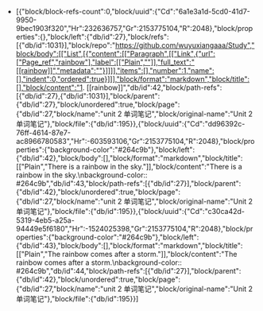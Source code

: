 - [{"block/block-refs-count":0,"block/uuid":{"Cd":"6a1e3a1d-5cd0-41d7-9950-9bec1903f320","Hr":232636757,"Gr":2153775104,"R":2048},"block/properties":{},"block/left":{"db/id":27},"block/refs":[{"db/id":1031}],"block/repo":"https://github.com/wuyuxiangaaa/Study","block/body":[["List",[{"content":[["Paragraph",[["Link",{"url":["Page_ref","rainbow"],"label":[["Plain",""]],"full_text":"[[rainbow]]","metadata":""}]]]],"items":[],"number":1,"name":[],"indent":0,"ordered":true}]]],"block/format":"markdown","block/title":[],"block/content":"1. [[rainbow]]","db/id":42,"block/path-refs":[{"db/id":27},{"db/id":1031}],"block/parent":{"db/id":27},"block/unordered":true,"block/page":{"db/id":27,"block/name":"unit 2 单词笔记","block/original-name":"Unit 2 单词笔记"},"block/file":{"db/id":195}},{"block/uuid":{"Cd":"dd96392c-76ff-4614-87e7-ac8966780583","Hr":-603593106,"Gr":2153775104,"R":2048},"block/properties":{"background-color":"#264c9b"},"block/left":{"db/id":42},"block/body":[],"block/format":"markdown","block/title":[["Plain","There is a rainbow in the sky."]],"block/content":"There is a rainbow in the sky.\nbackground-color:: #264c9b","db/id":43,"block/path-refs":[{"db/id":27}],"block/parent":{"db/id":42},"block/unordered":true,"block/page":{"db/id":27,"block/name":"unit 2 单词笔记","block/original-name":"Unit 2 单词笔记"},"block/file":{"db/id":195}},{"block/uuid":{"Cd":"c30ca42d-5319-4eb5-a25a-94449e5f6180","Hr":-1524025398,"Gr":2153775104,"R":2048},"block/properties":{"background-color":"#264c9b"},"block/left":{"db/id":43},"block/body":[],"block/format":"markdown","block/title":[["Plain","The rainbow comes after a storm."]],"block/content":"The rainbow comes after a storm.\nbackground-color:: #264c9b","db/id":44,"block/path-refs":[{"db/id":27}],"block/parent":{"db/id":42},"block/unordered":true,"block/page":{"db/id":27,"block/name":"unit 2 单词笔记","block/original-name":"Unit 2 单词笔记"},"block/file":{"db/id":195}}]